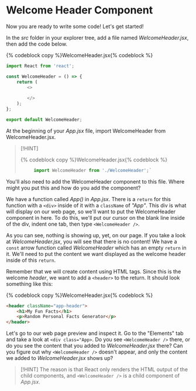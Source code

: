 # Welcome Header Component

Now you are ready to write some code! Let's get started!

In the _src_ folder in your explorer tree, add a file named _WelcomeHeader.jsx_, then add the code below.

{% codeblock copy %}WelcomeHeader.jsx{% codeblock %}
```js
import React from 'react';

const WelcomeHeader = () => {
    return (
        <>
        
        </>
    );
};

export default WelcomeHeader;
```

At the beginning of your _App.jsx_ file, import WelcomeHeader from WelcomeHeader.jsx.

> [!HINT]
> 
> {% codeblock copy %}WelcomeHeader.jsx{% codeblock %}
> 
> ```js
>      import WelcomeHeader from './WelcomeHeader';`
> ```

You'll also need to add the WelcomeHeader component to this file. Where might you put this and how do you add the component?

We have a function called _App()_ in _App.jsx_. There is a `return` for this function with a `<div>` inside of it with a `className` of _"App"_. This div is what will display on our web page, so we'll want to put the WelcomeHeader component in here. To do this, we'll put our cursor on the blank line inside of the div, indent one tab, then type `<WelcomeHeader />`.

As you can see, nothing is showing up, yet, on our page. If you take a look at _WelcomeHeader.jsx_, you will see that there is no content! We have a `const` arrow function called _WelcomeHeader_ which has an empty `return` in it. We'll need to put the content we want displayed as the welcome header inside of this `return`.

Remember that we will create content using HTML tags. Since this is the welcome _header_, we want to add a `<header>` to the return. It should look something like this:

{% codeblock copy %}WelcomeHeader.jsx{% codeblock %}
```html
<header className="app-header">
    <h1>My Fun Facts</h1>
    <p>Random Personal Facts Generator</p>
</header>
```

Let's go to our web page preview and inspect it. Go to the "Elements" tab and take a look at `<div class="App>`. Do you see `<WelcomeHeader />` there, or do you see the content that you added to _WelcomeHeader.jsx_ there? Can you figure out why `<WelcomeHeader />` doesn't appear, and only the content we added to _WelcomeHeader.jsx_ shows up?

> [!HINT]
> The reason is that React only renders the HTML output of the child components, and `<WelcomeHeader />` is a child component of _App.jsx_.